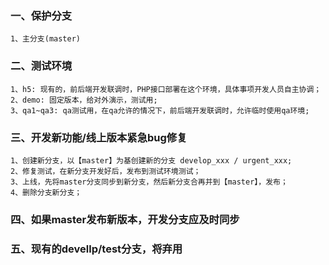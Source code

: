 ### 一、保护分支
    1、主分支(master)

### 二、测试环境
    1、h5: 现有的，前后端开发联调时，PHP接口部署在这个环境，具体事项开发人员自主协调；
    2、demo: 固定版本，给对外演示，测试用;
    3、qa1~qa3: qa测试用，在qa允许的情况下，前后端开发联调时，允许临时使用qa环境;

### 三、开发新功能/线上版本紧急bug修复
    1、创建新分支，以【master】为基创建新的分支 develop_xxx / urgent_xxx;
    2、修复测试，在新分支开发好后，发布到测试环境测试；
    3、上线，先将master分支同步到新分支，然后新分支合再并到【master】，发布；
    4、删除分支新分支；

### 四、如果master发布新版本，开发分支应及时同步

### 五、现有的devellp/test分支，将弃用

